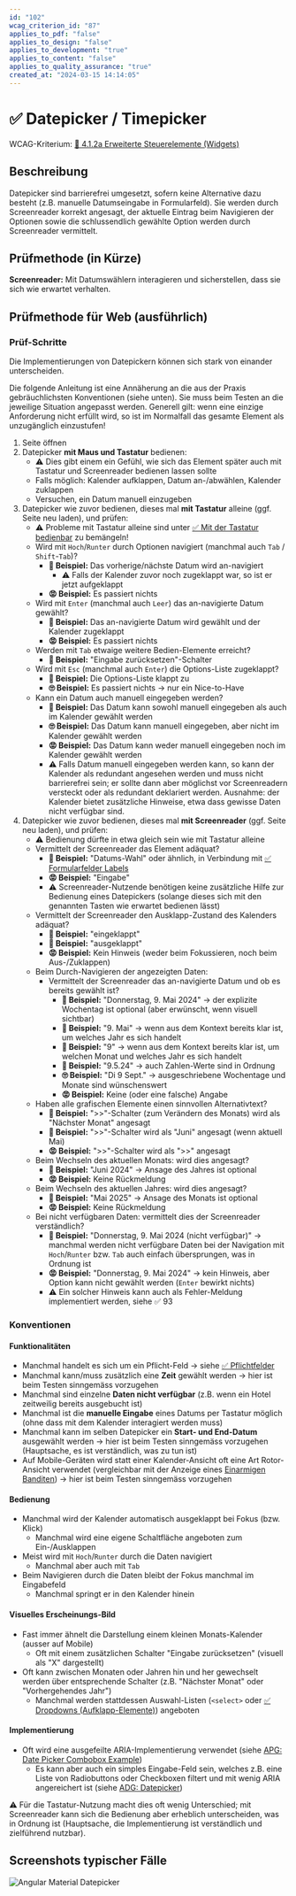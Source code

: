 ```yaml
---
id: "102"
wcag_criterion_id: "87"
applies_to_pdf: "false"
applies_to_design: "false"
applies_to_development: "true"
applies_to_content: "false"
applies_to_quality_assurance: "true"
created_at: "2024-03-15 14:14:05"
---
```


# ✅ Datepicker / Timepicker

WCAG-Kriterium: [📜 4.1.2a Erweiterte Steuerelemente (Widgets)](..)

## Beschreibung

Datepicker sind barrierefrei umgesetzt, sofern keine Alternative dazu besteht (z.B. manuelle Datumseingabe in Formularfeld). Sie werden durch Screenreader korrekt angesagt, der aktuelle Eintrag beim Navigieren der Optionen sowie die schlussendlich gewählte Option werden durch Screenreader vermittelt.

## Prüfmethode (in Kürze)

**Screenreader:** Mit Datumswählern interagieren und sicherstellen, dass sie sich wie erwartet verhalten.

## Prüfmethode für Web (ausführlich)

### Prüf-Schritte

Die Implementierungen von Datepickern können sich stark von einander unterscheiden.

Die folgende Anleitung ist eine Annäherung an die aus der Praxis gebräuchlichsten Konventionen (siehe unten). Sie muss beim Testen an die jeweilige Situation angepasst werden. Generell gilt: wenn eine einzige Anforderung nicht erfüllt wird, so ist im Normalfall das gesamte Element als unzugänglich einzustufen!

1. Seite öffnen
1. Datepicker **mit Maus und Tastatur** bedienen:
    - ⚠️ Dies gibt einem ein Gefühl, wie sich das Element später auch mit Tastatur und Screenreader bedienen lassen sollte
    - Falls möglich: Kalender aufklappen, Datum an-/abwählen, Kalender zuklappen
    - Versuchen, ein Datum manuell einzugeben
1. Datepicker wie zuvor bedienen, dieses mal **mit Tastatur** alleine (ggf. Seite neu laden), und prüfen:
    - ⚠️ Probleme mit Tastatur alleine sind unter [✅ Mit der Tastatur bedienbar](/de/wcag/2.1.1-tastatur/mit-der-tastatur-bedienbar) zu bemängeln!
    - Wird mit `Hoch`/`Runter` durch Optionen navigiert (manchmal auch `Tab` / `Shift`-`Tab`)?
        - **🙂 Beispiel:** Das vorherige/nächste Datum wird an-navigiert
            - ⚠️ Falls der Kalender zuvor noch zugeklappt war, so ist er jetzt aufgeklappt
        - **😡 Beispiel:** Es passiert nichts
    - Wird mit `Enter` (manchmal auch `Leer`) das an-navigierte Datum gewählt?
        - **🙂 Beispiel:** Das an-navigierte Datum wird gewählt und der Kalender zugeklappt
        - **😡 Beispiel:** Es passiert nichts
    - Werden mit `Tab` etwaige weitere Bedien-Elemente erreicht?
        - **🙂 Beispiel:** "Eingabe zurücksetzen"-Schalter
    - Wird mit `Esc` (manchmal auch `Enter`) die Options-Liste zugeklappt?
        - **🙂 Beispiel:** Die Options-Liste klappt zu
        - **🙄 Beispiel:** Es passiert nichts → nur ein Nice-to-Have
    - Kann ein Datum auch manuell eingegeben werden?
        - **🙂 Beispiel:** Das Datum kann sowohl manuell eingegeben als auch im Kalender gewählt werden
        - **🙄 Beispiel:** Das Datum kann manuell eingegeben, aber nicht im Kalender gewählt werden
        - **😡 Beispiel:** Das Datum kann weder manuell eingegeben noch im Kalender gewählt werden
        - ⚠️ Falls Datum manuell eingegeben werden kann, so kann der Kalender als redundant angesehen werden und muss nicht barrierefrei sein; er sollte dann aber möglichst vor Screenreadern versteckt oder als redundant deklariert werden. Ausnahme: der Kalender bietet zusätzliche Hinweise, etwa dass gewisse Daten nicht verfügbar sind.
1. Datepicker wie zuvor bedienen, dieses mal **mit Screenreader** (ggf. Seite neu laden), und prüfen:
    - ⚠️ Bedienung dürfte in etwa gleich sein wie mit Tastatur alleine
    - Vermittelt der Screenreader das Element adäquat?
        - **🙂 Beispiel:** "Datums-Wahl" oder ähnlich, in Verbindung mit [✅ Formularfelder Labels](/de/wcag/1.3.1c-formular-beziehungen/formularfelder-labels)
        - **😡 Beispiel:** "Eingabe"
        - ⚠️ Screenreader-Nutzende benötigen keine zusätzliche Hilfe zur Bedienung eines Datepickers (solange dieses sich mit den genannten Tasten wie erwartet bedienen lässt)
    - Vermittelt der Screenreader den Ausklapp-Zustand des Kalenders adäquat?
        - **🙂 Beispiel:** "eingeklappt"
        - **🙂 Beispiel:** "ausgeklappt"
        - **😡 Beispiel:** Kein Hinweis (weder beim Fokussieren, noch beim Aus-/Zuklappen)
    - Beim Durch-Navigieren der angezeigten Daten:
        - Vermittelt der Screenreader das an-navigierte Datum und ob es bereits gewählt ist?
            - **🙂 Beispiel:** "Donnerstag, 9. Mai 2024" → der explizite Wochentag ist optional (aber erwünscht, wenn visuell sichtbar)
            - **🙂 Beispiel:** "9. Mai" → wenn aus dem Kontext bereits klar ist, um welches Jahr es sich handelt
            - **🙂 Beispiel:** "9" → wenn aus dem Kontext bereits klar ist, um welchen Monat und welches Jahr es sich handelt
            - **🙂 Beispiel:** "9.5.24" → auch Zahlen-Werte sind in Ordnung
            - **🙄 Beispiel:** "Di 9 Sept." → ausgeschriebene Wochentage und Monate sind wünschenswert
            - **😡 Beispiel:** Keine (oder eine falsche) Angabe
    - Haben alle grafischen Elemente einen sinnvollen Alternativtext?
        - **🙂 Beispiel:** ">>"-Schalter (zum Verändern des Monats) wird als "Nächster Monat" angesagt
        - **🙂 Beispiel:** ">>"-Schalter wird als "Juni" angesagt (wenn aktuell Mai)
        - **😡 Beispiel:** ">>"-Schalter wird als ">>" angesagt
    - Beim Wechseln des aktuellen Monats: wird dies angesagt?
        - **🙂 Beispiel:** "Juni 2024" → Ansage des Jahres ist optional
        - **😡 Beispiel:** Keine Rückmeldung
    - Beim Wechseln des aktuellen Jahres: wird dies angesagt?
        - **🙂 Beispiel:** "Mai 2025" → Ansage des Monats ist optional
        - **😡 Beispiel:** Keine Rückmeldung
    - Bei nicht verfügbaren Daten: vermittelt dies der Screenreader verständlich?
        - **🙂 Beispiel:** "Donnerstag, 9. Mai 2024 (nicht verfügbar)" → manchmal werden nicht verfügbare Daten bei der Navigation mit `Hoch`/`Runter` bzw. `Tab` auch einfach übersprungen, was in Ordnung ist
        - **😡 Beispiel:** "Donnerstag, 9. Mai 2024" → kein Hinweis, aber Option kann nicht gewählt werden (`Enter` bewirkt nichts)
        - ⚠️ Ein solcher Hinweis kann auch als Fehler-Meldung implementiert werden, siehe ✅ 93


### Konventionen

#### Funktionalitäten

- Manchmal handelt es sich um ein Pflicht-Feld → siehe [✅ Pflichtfelder](/de/wcag/3.3.2-beschriftungen-labels-oder-anweisungen/pflichtfelder)
- Manchmal kann/muss zusätzlich eine **Zeit** gewählt werden → hier ist beim Testen sinngemäss vorzugehen
- Manchmal sind einzelne **Daten nicht verfügbar** (z.B. wenn ein Hotel zeitweilig bereits ausgebucht ist)
- Manchmal ist die **manuelle Eingabe** eines Datums per Tastatur möglich (ohne dass mit dem Kalender interagiert werden muss)
- Manchmal kann im selben Datepicker ein **Start- und End-Datum** ausgewählt werden → hier ist beim Testen sinngemäss vorzugehen (Hauptsache, es ist verständlich, was zu tun ist)
- Auf Mobile-Geräten wird statt einer Kalender-Ansicht oft eine Art Rotor-Ansicht verwendet (vergleichbar mit der Anzeige eines [Einarmigen Banditen](https://duckduckgo.com/?q=einarmiger+bandit&atb=v385-1&iax=images&ia=images)) → hier ist beim Testen sinngemäss vorzugehen

#### Bedienung

- Manchmal wird der Kalender automatisch ausgeklappt bei Fokus (bzw. Klick)
    - Manchmal wird eine eigene Schaltfläche angeboten zum Ein-/Ausklappen
- Meist wird mit `Hoch`/`Runter` durch die Daten navigiert
    - Manchmal aber auch mit `Tab`
- Beim Navigieren durch die Daten bleibt der Fokus manchmal im Eingabefeld
    - Manchmal springt er in den Kalender hinein

#### Visuelles Erscheinungs-Bild

- Fast immer ähnelt die Darstellung einem kleinen Monats-Kalender (ausser auf Mobile)
    - Oft mit einem zusätzlichen Schalter "Eingabe zurücksetzen" (visuell als "X" dargestellt)
- Oft kann zwischen Monaten oder Jahren hin und her gewechselt werden über entsprechende Schalter (z.B. "Nächster Monat" oder "Vorhergehendes Jahr")
    - Manchmal werden stattdessen Auswahl-Listen (`<select>` oder [✅ Dropdowns (Aufklapp-Elemente)](/de/wcag/4.1.2a-erweiterte-steuerelemente-widgets/dropdowns-aufklapp-elemente)) angeboten

#### Implementierung

- Oft wird eine ausgefeilte ARIA-Implementierung verwendet (siehe [APG: Date Picker Combobox Example](https://www.w3.org/WAI/ARIA/apg/patterns/combobox/examples/combobox-datepicker/))
    - Es kann aber auch ein simples Eingabe-Feld sein, welches z.B. eine Liste von Radiobuttons oder Checkboxen filtert und mit wenig ARIA angereichert ist (siehe [ADG: Datepicker](https://www.accessibility-developer-guide.com/examples/widgets/datepicker/))

⚠️ Für die Tastatur-Nutzung macht dies oft wenig Unterschied; mit Screenreader kann sich die Bedienung aber erheblich unterscheiden, was in Ordnung ist (Hauptsache, die Implementierung ist verständlich und zielführend nutzbar).

## Screenshots typischer Fälle

![Angular Material Datepicker](images/angular-material-datepicker.png)
